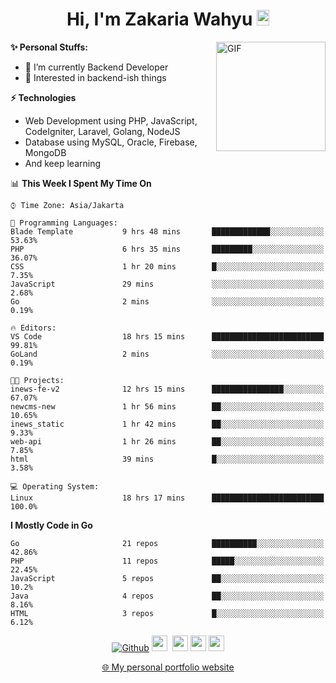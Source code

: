 <h1 align="center">Hi, I'm Zakaria Wahyu <img src="https://github.com/TheDudeThatCode/TheDudeThatCode/blob/master/Assets/Hi.gif" width="20px" height="25px"></h1>

<img align="right" alt="GIF" height="175px" src="https://www.nayakapratama.co.id/wp-content/uploads/2019/07/Website-Maintenance.gif" />

**✨ Personal Stuffs:**
- 🔭 I’m currently Backend Developer
- 🌱 Interested in backend-ish things

**⚡ Technologies**
- Web Development using PHP, JavaScript, CodeIgniter, Laravel, Golang, NodeJS
- Database using MySQL, Oracle, Firebase, MongoDB
- And keep learning

<!--START_SECTION:waka-->
📊 **This Week I Spent My Time On** 

```text
⌚︎ Time Zone: Asia/Jakarta

💬 Programming Languages: 
Blade Template           9 hrs 48 mins       █████████████░░░░░░░░░░░░   53.63% 
PHP                      6 hrs 35 mins       █████████░░░░░░░░░░░░░░░░   36.07% 
CSS                      1 hr 20 mins        █░░░░░░░░░░░░░░░░░░░░░░░░   7.35% 
JavaScript               29 mins             ░░░░░░░░░░░░░░░░░░░░░░░░░   2.68% 
Go                       2 mins              ░░░░░░░░░░░░░░░░░░░░░░░░░   0.19%

🔥 Editors: 
VS Code                  18 hrs 15 mins      █████████████████████████   99.81% 
GoLand                   2 mins              ░░░░░░░░░░░░░░░░░░░░░░░░░   0.19%

🐱‍💻 Projects: 
inews-fe-v2              12 hrs 15 mins      ████████████████░░░░░░░░░   67.07% 
newcms-new               1 hr 56 mins        ██░░░░░░░░░░░░░░░░░░░░░░░   10.65% 
inews_static             1 hr 42 mins        ██░░░░░░░░░░░░░░░░░░░░░░░   9.33% 
web-api                  1 hr 26 mins        ██░░░░░░░░░░░░░░░░░░░░░░░   7.85% 
html                     39 mins             █░░░░░░░░░░░░░░░░░░░░░░░░   3.58%

💻 Operating System: 
Linux                    18 hrs 17 mins      █████████████████████████   100.0%

```

**I Mostly Code in Go** 

```text
Go                       21 repos            ██████████░░░░░░░░░░░░░░░   42.86% 
PHP                      11 repos            █████░░░░░░░░░░░░░░░░░░░░   22.45% 
JavaScript               5 repos             ██░░░░░░░░░░░░░░░░░░░░░░░   10.2% 
Java                     4 repos             ██░░░░░░░░░░░░░░░░░░░░░░░   8.16% 
HTML                     3 repos             █░░░░░░░░░░░░░░░░░░░░░░░░   6.12%

```



<!--END_SECTION:waka-->

<p align="center">
<a href="https://github.com/zakariawahyu" target="_blank"><img alt="Github" src="https://img.shields.io/badge/GitHub-%2312100E.svg?&style=for-the-badge&logo=Github&logoColor=white" /></a>
<a href="https://www.twitter.com/_zakariawahyu"><img src="https://img.shields.io/badge/twitter-%231DA1F2.svg?&style=for-the-badge&logo=twitter&logoColor=white" height=25></a> 
<a href="https://www.linkedin.com/in/zakariawahyu"><img src="https://img.shields.io/badge/linkedin-%230077B5.svg?&style=for-the-badge&logo=linkedin&logoColor=white" height=25></a> 
<a href="https://www.instagram.com/_zakariawahyu"><img src="https://img.shields.io/badge/instagram-%23E4405F.svg?&style=for-the-badge&logo=instagram&logoColor=white" height=25></a>
<a href="https://medium.com/@zakariawahyu"><img src="https://img.shields.io/badge/Medium-12100E?style=for-the-badge&logo=medium&logoColor=white" height=25></a>
</p>
<p align="center"><a href="https://www.zakariawahyu.com" target="_blank">🌐 My personal portfolio website</a></p>
